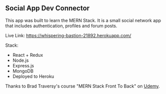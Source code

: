 ## Social App Dev Connector

This app was built to learn the MERN Stack. It is a small social network app that includes authentication, profiles and forum posts.

Live Link: https://whispering-bastion-21892.herokuapp.com/

Stack:

- React +  Redux
- Node.js
- Express.js
- MongoDB
- Deployed to Heroku

Thanks to Brad Traversy's course  "MERN Stack Front To Back" on [Udemy](https://www.udemy.com/mern-stack-front-to-back/?couponCode=TRAVERSYMEDIA).